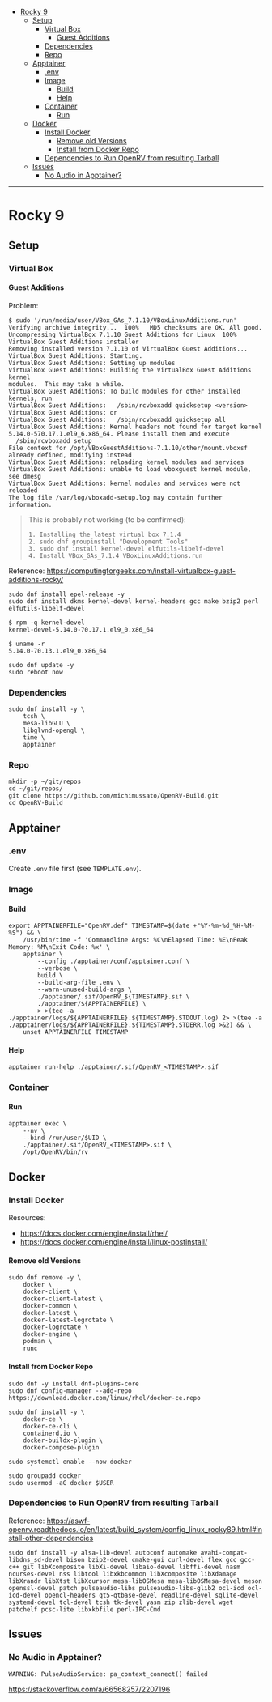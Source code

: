 <!-- TOC -->
* [Rocky 9](#rocky-9)
  * [Setup](#setup)
    * [Virtual Box](#virtual-box)
      * [Guest Additions](#guest-additions)
    * [Dependencies](#dependencies)
    * [Repo](#repo)
  * [Apptainer](#apptainer)
    * [.env](#env)
    * [Image](#image)
      * [Build](#build)
      * [Help](#help)
    * [Container](#container)
      * [Run](#run)
  * [Docker](#docker)
    * [Install Docker](#install-docker)
      * [Remove old Versions](#remove-old-versions)
      * [Install from Docker Repo](#install-from-docker-repo)
    * [Dependencies to Run OpenRV from resulting Tarball](#dependencies-to-run-openrv-from-resulting-tarball)
  * [Issues](#issues)
    * [No Audio in Apptainer?](#no-audio-in-apptainer)
<!-- TOC -->

---

# Rocky 9

## Setup

### Virtual Box

#### Guest Additions

Problem:

```
$ sudo '/run/media/user/VBox_GAs_7.1.10/VBoxLinuxAdditions.run' 
Verifying archive integrity...  100%   MD5 checksums are OK. All good.
Uncompressing VirtualBox 7.1.10 Guest Additions for Linux  100%  
VirtualBox Guest Additions installer
Removing installed version 7.1.10 of VirtualBox Guest Additions...
VirtualBox Guest Additions: Starting.
VirtualBox Guest Additions: Setting up modules
VirtualBox Guest Additions: Building the VirtualBox Guest Additions kernel 
modules.  This may take a while.
VirtualBox Guest Additions: To build modules for other installed kernels, run
VirtualBox Guest Additions:   /sbin/rcvboxadd quicksetup <version>
VirtualBox Guest Additions: or
VirtualBox Guest Additions:   /sbin/rcvboxadd quicksetup all
VirtualBox Guest Additions: Kernel headers not found for target kernel 
5.14.0-570.17.1.el9_6.x86_64. Please install them and execute
  /sbin/rcvboxadd setup
File context for /opt/VBoxGuestAdditions-7.1.10/other/mount.vboxsf already defined, modifying instead
VirtualBox Guest Additions: reloading kernel modules and services
VirtualBox Guest Additions: unable to load vboxguest kernel module, see dmesg
VirtualBox Guest Additions: kernel modules and services were not reloaded
The log file /var/log/vboxadd-setup.log may contain further information.
```

> This is probably not working (to be confirmed):
> ```
> 1. Installing the latest virtual box 7.1.4
> 2. sudo dnf groupinstall "Development Tools"
> 3. sudo dnf install kernel-devel elfutils-libelf-devel
> 4. Install VBox_GAs_7.1.4 VBoxLinuxAdditions.run
> ```

Reference: https://computingforgeeks.com/install-virtualbox-guest-additions-rocky/

```shell
sudo dnf install epel-release -y
sudo dnf install dkms kernel-devel kernel-headers gcc make bzip2 perl elfutils-libelf-devel
```

```
$ rpm -q kernel-devel	
kernel-devel-5.14.0-70.17.1.el9_0.x86_64

$ uname -r
5.14.0-70.13.1.el9_0.x86_64
```

```shell
sudo dnf update -y
sudo reboot now
```

### Dependencies

```shell
sudo dnf install -y \
    tcsh \
    mesa-libGLU \
    libglvnd-opengl \
    time \
    apptainer
```

### Repo

```shell
mkdir -p ~/git/repos
cd ~/git/repos/
git clone https://github.com/michimussato/OpenRV-Build.git
cd OpenRV-Build
```

## Apptainer

### .env

Create `.env` file first (see `TEMPLATE.env`).

### Image

#### Build

```shell
export APPTAINERFILE="OpenRV.def" TIMESTAMP=$(date +"%Y-%m-%d_%H-%M-%S") && \
    /usr/bin/time -f 'Commandline Args: %C\nElapsed Time: %E\nPeak Memory: %M\nExit Code: %x' \
    apptainer \
        --config ./apptainer/conf/apptainer.conf \
        --verbose \
        build \
        --build-arg-file .env \
        --warn-unused-build-args \
        ./apptainer/.sif/OpenRV_${TIMESTAMP}.sif \
        ./apptainer/${APPTAINERFILE} \
        > >(tee -a ./apptainer/logs/${APPTAINERFILE}.${TIMESTAMP}.STDOUT.log) 2> >(tee -a ./apptainer/logs/${APPTAINERFILE}.${TIMESTAMP}.STDERR.log >&2) && \
    unset APPTAINERFILE TIMESTAMP
```

#### Help

```shell
apptainer run-help ./apptainer/.sif/OpenRV_<TIMESTAMP>.sif
```

### Container

#### Run

```shell
apptainer exec \
    --nv \
    --bind /run/user/$UID \
    ./apptainer/.sif/OpenRV_<TIMESTAMP>.sif \
    /opt/OpenRV/bin/rv
```

## Docker

### Install Docker

Resources:
- https://docs.docker.com/engine/install/rhel/
- https://docs.docker.com/engine/install/linux-postinstall/

#### Remove old Versions

```shell
sudo dnf remove -y \
    docker \
    docker-client \
    docker-client-latest \
    docker-common \
    docker-latest \
    docker-latest-logrotate \
    docker-logrotate \
    docker-engine \
    podman \
    runc
```

#### Install from Docker Repo

```shell
sudo dnf -y install dnf-plugins-core
sudo dnf config-manager --add-repo https://download.docker.com/linux/rhel/docker-ce.repo
```

```shell
sudo dnf install -y \
    docker-ce \
    docker-ce-cli \
    containerd.io \
    docker-buildx-plugin \
    docker-compose-plugin
```

```shell
sudo systemctl enable --now docker
```

```shell
sudo groupadd docker
sudo usermod -aG docker $USER
```

### Dependencies to Run OpenRV from resulting Tarball

Reference: https://aswf-openrv.readthedocs.io/en/latest/build_system/config_linux_rocky89.html#install-other-dependencies

```shell
sudo dnf install -y alsa-lib-devel autoconf automake avahi-compat-libdns_sd-devel bison bzip2-devel cmake-gui curl-devel flex gcc gcc-c++ git libXcomposite libXi-devel libaio-devel libffi-devel nasm ncurses-devel nss libtool libxkbcommon libXcomposite libXdamage libXrandr libXtst libXcursor mesa-libOSMesa mesa-libOSMesa-devel meson openssl-devel patch pulseaudio-libs pulseaudio-libs-glib2 ocl-icd ocl-icd-devel opencl-headers qt5-qtbase-devel readline-devel sqlite-devel systemd-devel tcl-devel tcsh tk-devel yasm zip zlib-devel wget patchelf pcsc-lite libxkbfile perl-IPC-Cmd
```

## Issues

### No Audio in Apptainer?

```
WARNING: PulseAudioService: pa_context_connect() failed
```

https://stackoverflow.com/a/66568257/2207196